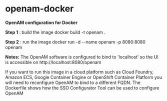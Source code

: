 # openam-docker
**OpenAM configuration for Docker**

**Step 1** : build the image
docker build -t openam .

**Step 2** : run the image
docker run -d --name openam -p 8080:8080 openam

**Notes:**
The OpenAM software is configured to bind to 'localhost' so the UI is accessible on
http://localhost:8080/openam

If you want to run this image in a cloud platform such as Cloud Foundry, Amazon ECS, Google Container Engine or OpenShift Container Platform you will need to reconfigure OpenAM to bind to a different FQDN. The Dockerfile shows how the SSO Configurator Tool can be used to configure OpenAM
